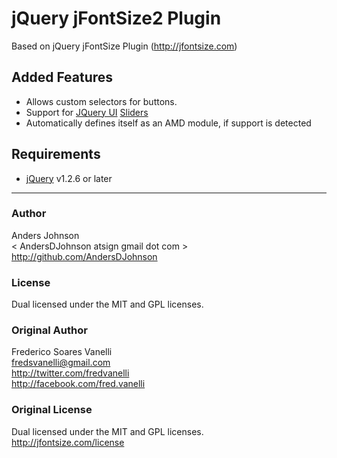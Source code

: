 # jQuery jFontSize2 Plugin

Based on jQuery jFontSize Plugin (http://jfontsize.com)

## Added Features
 - Allows custom selectors for buttons.
 - Support for [JQuery UI](http://jqueryui.com/) [Sliders](http://jqueryui.com/demos/slider/)
 - Automatically defines itself as an AMD module, if support is detected

## Requirements
 - [jQuery](http://jquery.com/) v1.2.6 or later


- - -

### Author
Anders Johnson  
< AndersDJohnson atsign gmail dot com >
http://github.com/AndersDJohnson  

### License
 Dual licensed under the MIT and GPL licenses.

### Original Author
 Frederico Soares Vanelli  
  fredsvanelli@gmail.com  
  http://twitter.com/fredvanelli  
  http://facebook.com/fred.vanelli  

### Original License
 Dual licensed under the MIT and GPL licenses.  
 http://jfontsize.com/license  

